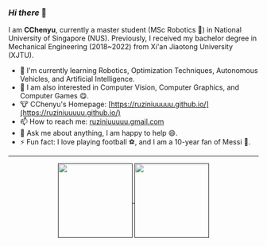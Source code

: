 ### *Hi there* :wave:

<!--
**ruziniuuuuu/ruziniuuuuu** is a ✨ _special_ ✨ repository because its `README.md` (this file) appears on your GitHub profile.

Here are some ideas to get you started:

- 🔭 I’m currently working on ...
- 🌱 I’m currently learning ...
- 👯 I’m looking to collaborate on ...
- 🤔 I’m looking for help with ...
- 💬 Ask me about ...
- 📫 How to reach me: ...
- 😄 Pronouns: ...
- ⚡ Fun fact: ...
-->

I am **CChenyu**, currently a master student (MSc Robotics :robot:) in National University of Singapore (NUS). Previously, I received my bachelor degree in Mechanical Engineering (2018~2022) from Xi'an Jiaotong University (XJTU).

- :seedling: I'm currently learning Robotics, Optimization Techniques, Autonomous Vehicles, and Artificial Intelligence.
- :telescope: I am also interested in Computer Vision, Computer Graphics, and Computer Games :yum:.
- :cow: CChenyu's Homepage: [https://ruziniuuuuu.github.io/](https://ruziniuuuuu.github.io/)
- :mailbox: How to reach me: [ruziniuuuuu.gmail.com](mailto:ruziniuuuuu.gmail.com)
- :speech_balloon: Ask me about anything, I am happy to help :smile:.
- :zap: Fun fact: I love playing football :soccer:, and I am a 10-year fan of Messi :goat:.

---
<p align="center">
  <a href="">
    <img height=150 align="center" src="https://github-readme-stats.vercel.app/api?username=ruziniuuuuu&show_icons=true&theme=radical" />
  </a>
  <a href="">
    <img height=150 align="center" src="https://github-readme-stats.vercel.app/api/top-langs?username=ruziniuuuuu&layout=compact&langs_count=8&card_width=320&theme=radical" />
  </a>
</p>

